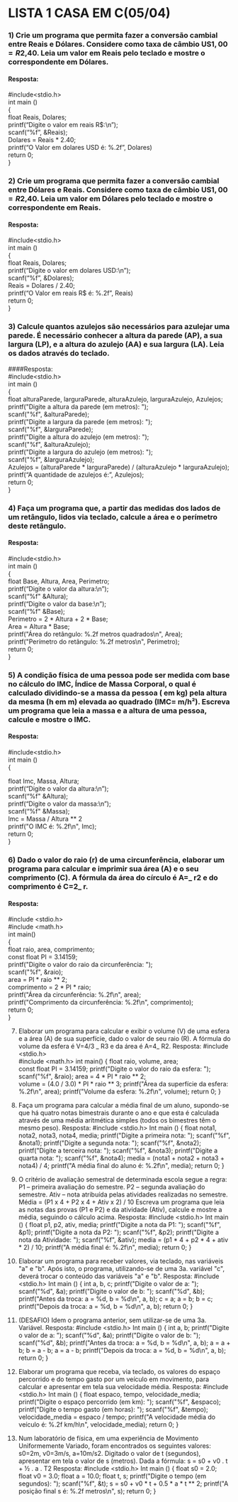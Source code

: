 # LISTA 1 CASA EM C(05/04) 
### 1) Crie um programa que permita fazer a conversão cambial entre Reais e Dólares. Considere como taxa de câmbio US$1,00 = R$2,40. Leia um valor em Reais pelo teclado e mostre o correspondente em Dólares.   
#### Resposta:   
#include<stdio.h>   
int main ()   
{  
 float Reais, Dolares;   
printf(“Digite o valor em reais R$:\n”);   
scanf(“%f”, &Reais);   
Dolares = Reais * 2.40;   
printf(“O Valor em dolares USD é: %.2f”, Dolares)   
return 0;   
}   


### 2) Crie um programa que permita fazer a conversão cambial entre Dólares e Reais. Considere como taxa de câmbio US$1,00 = R$2,40. Leia um valor em Dólares pelo teclado e mostre o correspondente em Reais. 
#### Resposta: 
#include<stdio.h>   
int main ()   
{  
 float Reais, Dolares;   
printf(“Digite o valor em dolares USD:\n”);   
scanf(“%f”, &Dolares);   
Reais = Dolares / 2.40;   
printf(“O Valor em reais R$ é: %.2f”, Reais)   
return 0;   
}   


### 3) Calcule quantos azulejos são necessários para azulejar uma parede. É necessário conhecer a altura da parede (AP), a sua largura (LP), e a altura do azulejo (AA) e sua largura (LA). Leia os dados através do teclado. 
####Resposta:   
#include<stdio.h>   
int main ()   
{   
float alturaParede, larguraParede, alturaAzulejo, larguraAzulejo, Azulejos;   
printf("Digite a altura da parede (em metros): ");   
scanf("%f", &alturaParede);   
printf("Digite a largura da parede (em metros): ");   
scanf("%f", &larguraParede);   
printf("Digite a altura do azulejo (em metros): ");   
scanf("%f", &alturaAzulejo);   
printf("Digite a largura do azulejo (em metros): ");   
scanf("%f", &larguraAzulejo);  
Azulejos = (alturaParede * larguraParede) / (alturaAzulejo * larguraAzulejo);   
printf(“A quantidade de azulejos é:”, Azulejos);   
return 0;   
}   


### 4) Faça um programa que, a partir das medidas dos lados de um retângulo, lidos via teclado, calcule a área e o perímetro deste retângulo. 
#### Resposta: 
#include<stdio.h>   
int main ()   
{   
float Base, Altura, Area, Perimetro;   
printf(“Digite o valor da altura:\n”);   
scanf(“%f" &Altura);   
printf(“Digite o valor da base:\n”);   
scanf(“%f" &Base);   
Perimetro = 2 * Altura + 2 * Base;   
Area = Altura * Base;   
printf("Área do retângulo: %.2f metros quadrados\n", Area);   
printf("Perímetro do retângulo: %.2f metros\n", Perimetro);   
return 0;   
}   


### 5) A condição física de uma pessoa pode ser medida com base no cálculo do IMC, Índice de Massa Corporal, o qual é calculado dividindo-se a massa da pessoa ( em kg) pela altura da mesma (h em m) elevada ao quadrado (IMC= m/h²). Escreva um programa que leia a massa e a altura de uma pessoa, calcule e mostre o IMC. 
#### Resposta: 
#include<stdio.h>   
int main ()   
{   
   
float Imc, Massa, Altura;   
printf(“Digite o valor da altura:\n”);   
scanf(“%f" &Altura);   
printf(“Digite o valor da massa:\n”);   
scanf(“%f" &Massa);   
Imc = Massa / Altura ** 2   
printf("O IMC é: %.2f\n", Imc);   
return 0;   
}  


### 6) Dado o valor do raio (r) de uma circunferência, elaborar um programa para calcular e imprimir sua área (A) e o seu comprimento (C). A fórmula da área do círculo é A=_ r2 e do comprimento é C=2_ r. 
#### Resposta: 
#include <stdio.h>    
#include <math.h>   
int main()   
{    
float raio, area, comprimento;    
const float PI = 3.14159;   
printf("Digite o valor do raio da circunferência: ");   
scanf("%f", &raio);   
area = PI * raio ** 2;           
comprimento = 2 * PI * raio;   
printf("Área da circunferência: %.2f\n", area);   
printf("Comprimento da circunferência: %.2f\n", comprimento);   
return 0;   
}


7) Elaborar um programa para calcular e exibir o volume (V) de uma esfera e a área (A) de 
sua superfície, dado o valor de seu raio (R). A fórmula do volume da esfera é V=4/3 _ R3 e 
da área é A=4_ R2. 
Resposta: 
#include <stdio.h>  
#include <math.h> 
int main() 
{ 
float raio, volume, area;  
const float PI = 3.14159; 
printf("Digite o valor do raio da esfera: "); 
scanf("%f", &raio); 
area = 4 * PI * raio ** 2;      
volume = (4.0 / 3.0) * PI * raio ** 3; 
printf("Área da superfície da esfera: %.2f\n", area); 
printf("Volume da esfera: %.2f\n", volume); 
return 0; 
} 
8) Faça um programa para calcular a média final de um aluno, supondo-se que há quatro 
notas bimestrais durante o ano e que esta é calculada através de uma média aritmética 
simples (todos os bimestres têm o mesmo peso). 
Resposta: 
#include <stdio.h> 
Int main () 
{ 
float nota1, nota2, nota3, nota4, media; 
printf("Digite a primeira nota: "); 
scanf("%f", &nota1); 
printf("Digite a segunda nota: "); 
scanf("%f", &nota2); 
printf("Digite a terceira nota: "); 
scanf("%f", &nota3); 
printf("Digite a quarta nota: "); 
scanf("%f", &nota4); 
media = (nota1 + nota2 + nota3 + nota4) / 4; 
printf("A média final do aluno é: %.2f\n", media); 
return 0; 
} 
9) O critério de avaliação semestral de determinada escola segue a regra: P1 – primeira 
avaliação do semestre. P2 – segunda avaliação do semestre. Ativ – nota atribuída pelas 
atividades realizadas no semestre. Média = (P1 x 4 + P2 x 4 + Ativ x 2) / 10 Escreva um 
programa que leia as notas das provas (P1 e P2) e da atividade (Ativ), calcule e mostre a 
média, seguindo o cálculo acima. 
Resposta: 
#include <stdio.h> 
Int main () 
{ 
float p1, p2, ativ, media; 
printf("Digite a nota da P1: "); 
scanf("%f", &p1); 
printf("Digite a nota da P2: "); 
scanf("%f", &p2); 
printf("Digite a nota da Atividade: "); 
scanf("%f", &ativ); 
media = (p1 * 4 + p2 * 4 + ativ * 2) / 10; 
printf("A média final é: %.2f\n", media); 
return 0; 
} 
10) Elaborar um programa para receber valores, via teclado, nas variáveis "a" e "b". Após 
isto, o programa, utilizando-se de uma 3a. variável "c", deverá trocar o conteúdo das 
variáveis "a" e "b". 
Resposta: 
#include <stdio.h> 
Int main () 
{ 
int a, b, c; 
printf("Digite o valor de a: "); 
scanf("%d", &a); 
printf("Digite o valor de b: "); 
scanf("%d", &b); 
printf("Antes da troca: a = %d, b = %d\n", a, b); 
c = a; 
a = b; 
    b = c; 
     printf("Depois da troca: a = %d, b = %d\n", a, b); 
     return 0; 
} 
 
 
11) (DESAFIO) Idem o programa anterior, sem utilizar-se de uma 3a. Variável. 
Resposta: 
#include <stdio.h> 
Int main () 
{ 
 int a, b; 
     printf("Digite o valor de a: "); 
     scanf("%d", &a); 
    printf("Digite o valor de b: "); 
     scanf("%d", &b); 
     printf("Antes da troca: a = %d, b = %d\n", a, b); 
     a = a + b; 
     b = a - b; 
     a = a - b; 
     printf("Depois da troca: a = %d, b = %d\n", a, b); 
     return 0; 
} 
 
 
12) Elaborar um programa que receba, via teclado, os valores do espaço percorrido e do 
tempo gasto por um veículo em movimento, para calcular e apresentar em tela sua 
velocidade média. 
Resposta: 
#include <stdio.h> 
Int main () 
{ 
 float espaco, tempo, velocidade_media; 
     printf("Digite o espaço percorrido (em km): "); 
     scanf("%f", &espaco); 
printf("Digite o tempo gasto (em horas): "); 
scanf("%f", &tempo);   
velocidade_media = espaco / tempo; 
printf("A velocidade média do veículo é: %.2f km/h\n", velocidade_media); 
return 0; 
} 
13) Num laboratório de física, em uma experiência de Movimento Uniformemente Variado, 
foram encontrados os seguintes valores: s0=2m, v0=3m/s, a=10m/s2. Digitado o valor de t 
(segundos), apresentar em tela o valor de s (metros). Dada a fórmula: s = s0 + v0 . t + ½ . a 
. T2 
Resposta: 
#include <stdio.h> 
Int main () 
{ 
float s0 = 2.0; 
float v0 = 3.0; 
float a = 10.0; 
float t, s; 
printf("Digite o tempo (em segundos): "); 
scanf("%f", &t); 
s = s0 + v0 * t + 0.5 * a * t ** 2; 
printf("A posição final s é: %.2f metros\n", s); 
return 0; 
}
